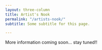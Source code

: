 ```yaml
---
layout: three-column
title: Artist's Nook
permalink: "/artists-nook/"
subtitle: Some subtitle for this page.

---
```

More information coming soon… stay tuned!!